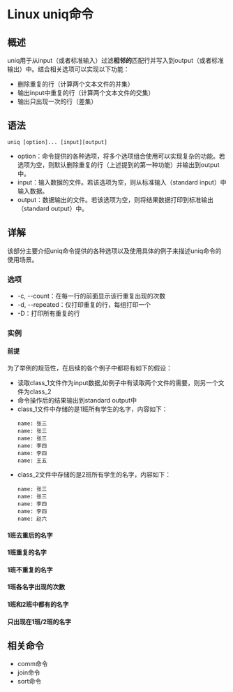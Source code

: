 # Linux uniq命令
## 概述
uniq用于从input（或者标准输入）过滤**相邻的**匹配行并写入到output（或者标准输出）中。结合相关选项可以实现以下功能：
- 删除重复的行（计算两个文本文件的并集）
- 输出input中重复的行（计算两个文本文件的交集）
- 输出只出现一次的行（差集）
## 语法
```
uniq [option]... [input][output]
```
- option：命令提供的各种选项，将多个选项组合使用可以实现复杂的功能。若选项为空，则默认删除重复的行（上述提到的第一种功能）并输出到output中。
- input：输入数据的文件。若该选项为空，则从标准输入（standard input）中输入数据。
- output：数据输出的文件。若该选项为空，则将结果数据打印到标准输出（standard output）中。
## 详解
该部分主要介绍uniq命令提供的各种选项以及使用具体的例子来描述uniq命令的使用场景。
### 选项
- -c, --count：在每一行的前面显示该行重复出现的次数
- -d, --repeated：仅打印重复的行，每组打印一个
- -D：打印所有重复的行
### 实例
#### 前提
为了举例的规范性，在后续的各个例子中都将有如下的假设：
- 读取class_1文件作为input数据,如例子中有读取两个文件的需要，则另一个文件为class_2
- 命令操作后的结果输出到standard output中
- class_1文件中存储的是1班所有学生的名字，内容如下：
  ```
  name: 张三
  name: 张三  
  name: 张三
  name: 李四
  name: 李四
  name: 王五
  ```
- class_2文件中存储的是2班所有学生的名字，内容如下：
  ```
  name: 张三
  name: 张三
  name: 李四
  name: 李四
  name: 赵六
  ``` 
#### 1班去重后的名字
#### 1班重复的名字
#### 1班不重复的名字
#### 1班各名字出现的次数
#### 1班和2班中都有的名字
#### 只出现在1班/2班的名字
## 相关命令
- comm命令
- join命令
- sort命令